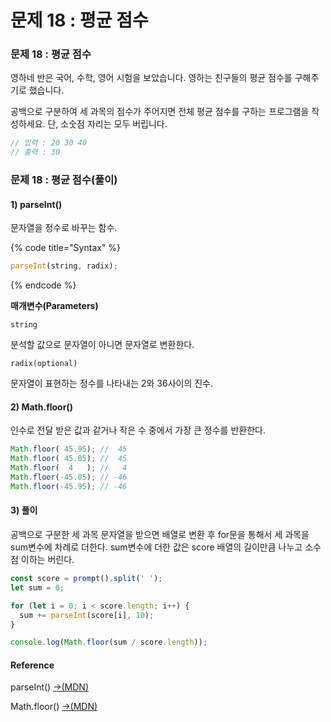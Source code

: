 # 문제 18 : 평균 점수

### 문제 18 : 평균 점수

영하네 반은 국어, 수학, 영어 시험을 보았습니다. 영하는 친구들의 평균 점수를 구해주기로 했습니다. 

공백으로 구분하여 세 과목의 점수가 주어지면 전체 평균 점수를 구하는 프로그램을 작성하세요. 단, 소숫점 자리는 모두 버립니다.

```javascript
// 입력 : 20 30 40
// 출력 : 30
```

### 문제 18 : 평균 점수\(풀이\)

#### 1\) parseInt\(\)

문자열을 정수로 바꾸는 함수.

{% code title="Syntax" %}
```javascript
parseInt(string, radix);
```
{% endcode %}

**매개변수\(Parameters\)**

`string`

분석할 값으로 문자열이 아니면 문자열로 변환한다.

`radix(optional)`

문자열이 표현하는 정수를 나타내는 2와 36사이의 진수.

#### 2\) Math.floor\(\)

인수로 전달 받은 값과 같거나 작은 수 중에서 가장 큰 정수를 반환한다.

```javascript
Math.floor( 45.95); //  45
Math.floor( 45.05); //  45
Math.floor(  4   ); //   4
Math.floor(-45.05); // -46
Math.floor(-45.95); // -46
```

#### 3\) 풀이

 공백으로 구분한 세 과목 문자열을 받으면 배열로 변환 후 for문을 통해서 세 과목을 sum변수에 차례로 더한다. sum변수에 더한 값은 score 배열의 길이만큼 나누고 소수점 이하는 버린다.

```javascript
const score = prompt().split(' ');
let sum = 0;

for (let i = 0; i < score.length; i++) {
  sum += parseInt(score[i], 10);
}

console.log(Math.floor(sum / score.length));
```

#### Reference

parseInt\(\) [→\(MDN\)](https://developer.mozilla.org/ko/docs/Web/JavaScript/Reference/Global_Objects/parseInt)

Math.floor\(\) [→\(MDN\)](https://developer.mozilla.org/ko/docs/Web/JavaScript/Reference/Global_Objects/Math/floor)





